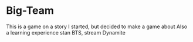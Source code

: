 # Big-Team
This is a game on a story I started, but decided to make a game about
Also a learning experience
stan BTS, stream Dynamite
